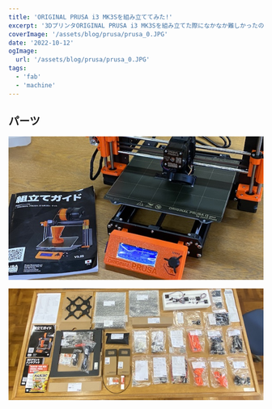 ```yaml
---
title: 'ORIGINAL PRUSA i3 MK3Sを組み立ててみた!'
excerpt: '3DプリンタORIGINAL PRUSA i3 MK3Sを組み立てた際になかなか難しかったので、苦戦したことを共有したいと思います。'
coverImage: '/assets/blog/prusa/prusa_0.JPG'
date: '2022-10-12'
ogImage:
  url: '/assets/blog/prusa/prusa_0.JPG'
tags:
  - 'fab'
  - 'machine'
---
```


## パーツ

![](../assets/blog/prusa/prusa_0.JPG)

![](../assets/blog/prusa/prusa_1.jpg)